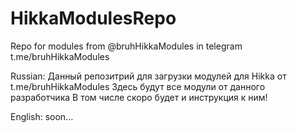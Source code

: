 # HikkaModulesRepo
Repo for modules from @bruhHikkaModules in telegram t.me/bruhHikkaModules

Russian:
Данный репозитрий для загрузки модулей для Hikka от t.me/bruhHikkaModules
Здесь будут все модули от данного разработчика
В том числе скоро будет и инструкция к ним!

English:
soon...
